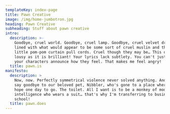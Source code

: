 ```yaml
---
templateKey: index-page
title: Pawn Creative
image: /img/home-jumbotron.jpg
heading: Pawn Creative
subheading: Stuff about pawn creative
intro:
  description: >-
    Goodbye, cruel world. Goodbye, cruel lamp. Goodbye, cruel velvet drapes,
    lined with what would appear to be some sort of cruel muslin and the cute
    little pom-pom curtain pull cords. Cruel though they may be… This opera's as
    lousy as it is brilliant! Your lyrics lack subtlety. You can't just have
    your characters announce how they feel. That makes me feel angry!
  title: pawn.is
manifesto:
  description: >
    Now, now. Perfectly symmetrical violence never solved anything. And so we
    say goodbye to our beloved pet, Nibbler, who's gone to a place where I, too,
    hope one day to go. The toilet. All I want is to be a monkey of moderate
    intelligence who wears a suit… that's why I'm transferring to business
    school!
  title: pawn.does
---
```


